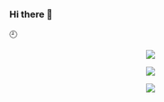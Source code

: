 ### Hi there 👋

:clock9:



<div align='center'>
    <p align='center'>
        <img src='https://github-readme-stats.vercel.app/api?line_height=27&username=GTX2000&show_icons=true&theme=gruvbox'/>
    </p>
    <p align='center'>
        <img src='https://github-readme-stats.vercel.app/api/wakatime?username=QuantumBolt&theme=gruvbox'/>
    </p>
    <p align='center'>
        <img src="https://github-readme-stats.vercel.app/api/top-langs/?username=GTX2000&exclude_repo=GTX2000,GTX2000.github.io&layout=compact&theme=gruvbox"/>
    </p>
</div>



<!--
**GTX2000/GTX2000** is a ✨ _special_ ✨ repository because its `README.md` (this file) appears on your GitHub profile.

Here are some ideas to get you started:

- 🔭 I’m currently working on ...
- 🌱 I’m currently learning ...
- 👯 I’m looking to collaborate on ...
- 🤔 I’m looking for help with ...
- 💬 Ask me about ...
- 📫 How to reach me: ...
- 😄 Pronouns: ...
- ⚡ Fun fact: ...
-->
